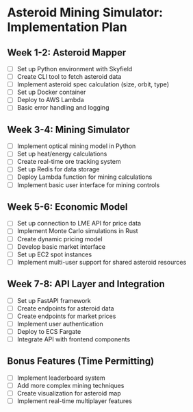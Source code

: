 # Asteroid Mining Simulator: Implementation Plan

## Week 1-2: Asteroid Mapper

- [ ] Set up Python environment with Skyfield
- [ ] Create CLI tool to fetch asteroid data
- [ ] Implement asteroid spec calculation (size, orbit, type)
- [ ] Set up Docker container
- [ ] Deploy to AWS Lambda
- [ ] Basic error handling and logging

## Week 3-4: Mining Simulator

- [ ] Implement optical mining model in Python
- [ ] Set up heat/energy calculations
- [ ] Create real-time ore tracking system
- [ ] Set up Redis for data storage
- [ ] Deploy Lambda function for mining calculations
- [ ] Implement basic user interface for mining controls

## Week 5-6: Economic Model

- [ ] Set up connection to LME API for price data
- [ ] Implement Monte Carlo simulations in Rust
- [ ] Create dynamic pricing model
- [ ] Develop basic market interface
- [ ] Set up EC2 spot instances
- [ ] Implement multi-user support for shared asteroid resources

## Week 7-8: API Layer and Integration

- [ ] Set up FastAPI framework
- [ ] Create endpoints for asteroid data
- [ ] Create endpoints for market prices
- [ ] Implement user authentication
- [ ] Deploy to ECS Fargate
- [ ] Integrate API with frontend components

## Bonus Features (Time Permitting)

- [ ] Implement leaderboard system
- [ ] Add more complex mining techniques
- [ ] Create visualization for asteroid map
- [ ] Implement real-time multiplayer features
